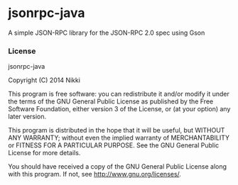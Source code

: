 jsonrpc-java
============

A simple JSON-RPC library for the JSON-RPC 2.0 spec using Gson

### License ###

jsonrpc-java

Copyright (C) 2014  Nikki <nospam at nikkii.us>

This program is free software: you can redistribute it and/or modify
it under the terms of the GNU General Public License as published by
the Free Software Foundation, either version 3 of the License, or
(at your option) any later version.

This program is distributed in the hope that it will be useful,
but WITHOUT ANY WARRANTY; without even the implied warranty of
MERCHANTABILITY or FITNESS FOR A PARTICULAR PURPOSE.  See the
GNU General Public License for more details.

You should have received a copy of the GNU General Public License
along with this program.  If not, see <http://www.gnu.org/licenses/>.
